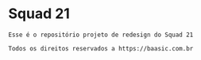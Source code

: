 # Squad 21 

    Esse é o repositório projeto de redesign do Squad 21

    Todos os direitos reservados a https://baasic.com.br
